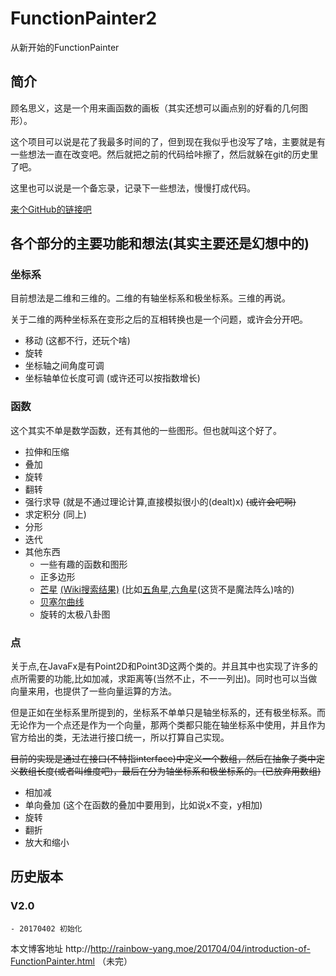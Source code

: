 # FunctionPainter2
从新开始的FunctionPainter

## 简介
顾名思义，这是一个用来画函数的画板（其实还想可以画点别的好看的几何图形）。

这个项目可以说是花了我最多时间的了，但到现在我似乎也没写了啥，主要就是有一些想法一直在改变吧。然后就把之前的代码给咔擦了，然后就躲在git的历史里了吧。

这里也可以说是一个备忘录，记录下一些想法，慢慢打成代码。

[来个GitHub的链接吧](https://github.com/RainbowYang/FunctionPainter2/)

## 各个部分的主要功能和想法(其实主要还是幻想中的)

### 坐标系
目前想法是二维和三维的。二维的有轴坐标系和极坐标系。三维的再说。

关于二维的两种坐标系在变形之后的互相转换也是一个问题，或许会分开吧。
+ 移动 (这都不行，还玩个啥)
+ 旋转 
+ 坐标轴之间角度可调
+ 坐标轴单位长度可调 (或许还可以按指数增长)


### 函数
这个其实不单是数学函数，还有其他的一些图形。但也就叫这个好了。
+ 拉伸和压缩
+ 叠加
+ 旋转 
+ 翻转
+ 强行求导 (就是不通过理论计算,直接模拟很小的(dealt)x) <del>(或许会吧啊)<del>
+ 求定积分 (同上)
+ 分形
+ 迭代
+ 其他东西
    + 一些有趣的函数和图形
    + 正多边形
    + [芒星][] [(Wiki搜索结果)][] (比如[五角星][],[六角星][](这货不是魔法阵么)啥的)
    + [贝塞尔曲线][]
    + 旋转的太极八卦图


### 点
关于点,在JavaFx是有Point2D和Point3D这两个类的。并且其中也实现了许多的点所需要的功能,比如加减，求距离等(当然不止，不一一列出)。同时也可以当做向量来用，也提供了一些向量运算的方法。

但是正如在坐标系里所提到的，坐标系不单单只是轴坐标系的，还有极坐标系。而无论作为一个点还是作为一个向量，那两个类都只能在轴坐标系中使用，并且作为官方给出的类，无法进行接口统一，所以打算自己实现。
    
<del>目前的实现是通过在接口(不特指interface)中定义一个数组，然后在抽象子类中定义数组长度(或者叫维度吧)，最后在分为轴坐标系和极坐标系的。<del>(已放弃用数组)

+ 相加减
+ 单向叠加 (这个在函数的叠加中要用到，比如说x不变，y相加)
+ 旋转 
+ 翻折
+ 放大和缩小

## 历史版本

### V2.0
    - 20170402 初始化


本文博客地址 http://http://rainbow-yang.moe/201704/04/introduction-of-FunctionPainter.html
（未完）

[贝塞尔曲线]: https://zh.wikipedia.org/wiki/%E8%B2%9D%E8%8C%B2%E6%9B%B2%E7%B7%9A "Wiki链接"
[芒星]: http://baike.baidu.com/item/%E8%8A%92%E6%98%9F "这是百度百科的,Wiki居然没有专门的页面0.0."
[(Wiki搜索结果)]: https://zh.wikipedia.org/w/index.php?search=%E8%8A%92%E6%98%9F&title=Special:%E6%90%9C%E7%B4%A2&go=%E5%89%8D%E5%BE%80&searchToken=5jdycsxqxvlwdpupxwttj9jyb
[五角星]: https://zh.wikipedia.org/wiki/%E4%BA%94%E8%A7%92%E6%98%9F "Wiki链接"
[六角星]: https://zh.wikipedia.org/wiki/%E4%BA%94%E8%A7%92%E6%98%9F "Wiki链接"